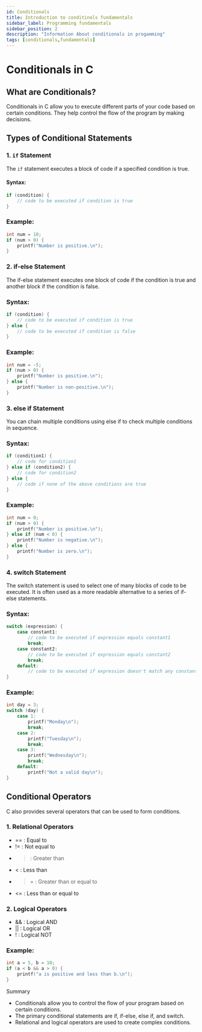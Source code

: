 ```yaml
---
id: Conditionals
title: Introduction to conditinols fundamentals
sidebar_label: Programming fundamentals
sidebar_position: 2
description: "Information About conditionals in progamming"
tags: [conditionals,fundamentals]
---
```



# Conditionals in C

## What are Conditionals?
Conditionals in C allow you to execute different parts of your code based on certain conditions. They help control the flow of the program by making decisions.

## Types of Conditional Statements

### 1. `if` Statement
The `if` statement executes a block of code if a specified condition is true.

#### Syntax:
```c
if (condition) {
    // code to be executed if condition is true
}
```

### Example:
```C
int num = 10;
if (num > 0) {
    printf("Number is positive.\n");
}
```

### 2. if-else Statement
The if-else statement executes one block of code if the condition is true and another block if the condition is false.

### Syntax:
```C
if (condition) {
    // code to be executed if condition is true
} else {
    // code to be executed if condition is false
}
```

### Example:
```C
int num = -5;
if (num > 0) {
    printf("Number is positive.\n");
} else {
    printf("Number is non-positive.\n");
}
```

### 3. else if Statement
You can chain multiple conditions using else if to check multiple conditions in sequence.

### Syntax:
```C
if (condition1) {
    // code for condition1
} else if (condition2) {
    // code for condition2
} else {
    // code if none of the above conditions are true
}
```

### Example:
```C
int num = 0;
if (num > 0) {
    printf("Number is positive.\n");
} else if (num < 0) {
    printf("Number is negative.\n");
} else {
    printf("Number is zero.\n");
}
```

### 4. switch Statement
The switch statement is used to select one of many blocks of code to be executed. It is often used as a more readable alternative to a series of if-else statements.

### Syntax:
```C
switch (expression) {
    case constant1:
        // code to be executed if expression equals constant1
        break;
    case constant2:
        // code to be executed if expression equals constant2
        break;
    default:
        // code to be executed if expression doesn't match any constant
}
```

### Example:
```C
int day = 3;
switch (day) {
    case 1:
        printf("Monday\n");
        break;
    case 2:
        printf("Tuesday\n");
        break;
    case 3:
        printf("Wednesday\n");
        break;
    default:
        printf("Not a valid day\n");
}
```

## Conditional Operators
C also provides several operators that can be used to form conditions.

### 1. Relational Operators
- == : Equal to
- != : Not equal to
- > : Greater than
- &lt; : Less than
- >= : Greater than or equal to
- &lt;= : Less than or equal to
  
### 2. Logical Operators
- && : Logical AND
- || : Logical OR
- ! : Logical NOT
  
### Example:
```C
int a = 5, b = 10;
if (a < b && a > 0) {
    printf("a is positive and less than b.\n");
}
```

Summary
- Conditionals allow you to control the flow of your program based on certain conditions.
- The primary conditional statements are if, if-else, else if, and switch.
- Relational and logical operators are used to create complex conditions.
